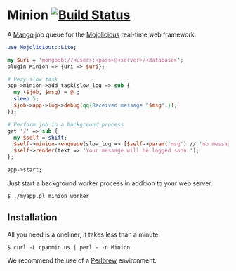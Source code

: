 
# Minion [![Build Status](https://travis-ci.org/kraih/minion.svg?branch=master)](https://travis-ci.org/kraih/minion)

  A [Mango](https://github.com/kraih/mango) job queue for the
  [Mojolicious](http://mojolicio.us) real-time web framework.

```perl
use Mojolicious::Lite;

my $uri = 'mongodb://<user>:<pass>@<server>/<database>';
plugin Minion => {uri => $uri};

# Very slow task
app->minion->add_task(slow_log => sub {
  my ($job, $msg) = @_;
  sleep 5;
  $job->app->log->debug(qq{Received message "$msg".});
});

# Perform job in a background process
get '/' => sub {
  my $self = shift;
  $self->minion->enqueue(slow_log => [$self->param('msg') // 'no message']);
  $self->render(text => 'Your message will be logged soon.');
};

app->start;
```

  Just start a background worker process in addition to your web server.

    $ ./myapp.pl minion worker

## Installation

  All you need is a oneliner, it takes less than a minute.

    $ curl -L cpanmin.us | perl - -n Minion

  We recommend the use of a [Perlbrew](http://perlbrew.pl) environment.
